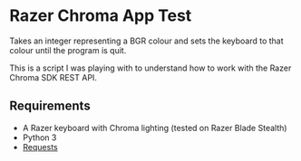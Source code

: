# Razer Chroma App Test
Takes an integer representing a BGR colour and sets the keyboard to that colour until the program is quit.

This is a script I was playing with to understand how to work with the Razer Chroma SDK REST API.

## Requirements
- A Razer keyboard with Chroma lighting (tested on Razer Blade Stealth)
- Python 3
- [Requests](http://docs.python-requests.org/en/master/)
